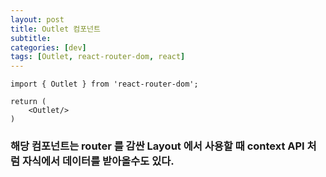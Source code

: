 ```yaml
---
layout: post
title: Outlet 컴포넌트
subtitle: 
categories: [dev]
tags: [Outlet, react-router-dom, react]
---
```


```react
import { Outlet } from 'react-router-dom';

return (
    <Outlet/>
)

```
### 해당 컴포넌트는 router 를 감싼 Layout 에서 사용할 때 context API 처럼 자식에서 데이터를 받아올수도 있다.